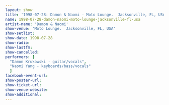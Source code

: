 ```yaml
---
layout: show
title: '1998-07-28: Damon & Naomi - Moto Lounge.  Jacksonville, FL, USA'
name: 1998-07-28-damon-naomi-moto-lounge-jacksonville-fl-usa
artist-name: 'Damon & Naomi'
show-venue: 'Moto Lounge.  Jacksonville, FL, USA'
show-setlist: 
show-date: 1998-07-28
show-radio: 
show-lastfm: 
show-cancelled: 
performers: [
  "Damon Krukowski - guitar/vocals",
  "Naomi Yang - keyboards/bass/vocals"
  ]
facebook-event-url: 
show-poster-url: 
show-ticket-url: 
show-venue-website: 
show-additional: 
---
```


